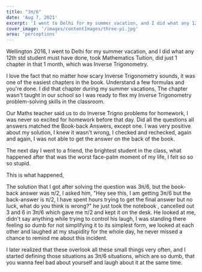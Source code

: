 ```yaml
---
title: "3π/6"
date: 'Aug 7, 2021'
excerpt: 'I went to Delhi for my summer vacation, and I did what any 12th std student must have done, took ...'
cover_image: '/images/contentImages/three-pi.jpg'
area: 'perceptions'
---
```




Wellington 2016, I went to Delhi for my summer vacation, and I did what any 12th std student must have done, took Mathematics Tuition, did just 1 chapter in that 1 month, which was Inverse Trigonometry. 

I love the fact that no matter how scary Inverse Trigonometry sounds, it was one of the easiest chapters in the book. Understand a few formulas and you're done. I did that chapter during my summer vacations, The chapter wasn't taught in our school so I was ready to flex my Inverse Trigonometry problem-solving skills in the classroom.

Our Maths teacher said us to do Inverse Trigno problems for homework, I was never so excited for homework before that day. Did all the questions all answers matched the Book-back Answers, except one. I was very positive about my solution, I knew it wasn't wrong, I checked and rechecked, again and again, I was not able to get the answer on the back of the book. 

The next day I went to a friend, the brightest student in the class, what happened after that was the worst face-palm moment of my life, I felt so so so stupid.

This is what happened, 

The solution that I got after solving the question was 3π/6, but the book-back answer was π/2, I asked him, "Hey see this, I am getting 3π/6 but the back-answer is π/2, I have spent hours trying to get the final answer but no luck, what do you think is wrong?"  he just took the notebook , cancelled out 3 and 6 in 3π/6 which gave me π/2 and kept it on the desk. He looked at me, didn't say anything while trying to control his laugh, I was standing there feeling so dumb for not simplifying it to its simplest form, we looked at each other and laughed at my stupidity for the whole day, he never missed a chance to remind me about this incident.

I later realized that these overlook all these small things very often, and I started defining those situations as 3π/6 situations, which are so dumb, that you wanna feel bad about yourself and laugh about it at the same time.



